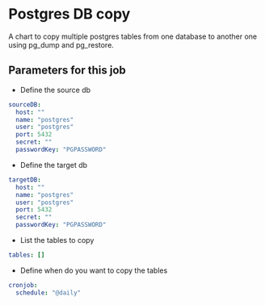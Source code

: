 # Postgres DB copy

A chart to copy multiple postgres tables from one database to another one using pg_dump and pg_restore.

## Parameters for this job   

- Define the source db
```yaml
sourceDB:
  host: ""
  name: "postgres"
  user: "postgres"
  port: 5432
  secret: ""
  passwordKey: "PGPASSWORD"
```

- Define the target db
```yaml
targetDB:
  host: ""
  name: "postgres"
  user: "postgres"
  port: 5432
  secret: ""
  passwordKey: "PGPASSWORD"
```

- List the tables to copy
```yaml
tables: []
```

- Define when do you want to copy the tables
```yaml
cronjob:
  schedule: "@daily"
```
